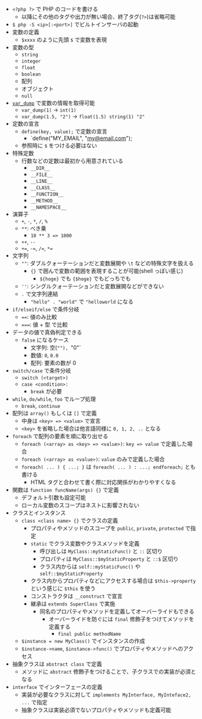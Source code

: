 - `<?php ?>` で PHP のコードを書ける
  - 以降にその他のタグや出力が無い場合、終了タグ(`?>`)は省略可能
- `$ php -S <ip>[:<port>]` でビルトインサーバの起動
- 変数の定義
  - `$xxxx` のように先頭 `$` で変数を表現
- 変数の型
  - `string`
  - `integer`
  - `float`
  - `boolean`
  - 配列
  - オブジェクト
  - `null`
- [`var_dump`](https://www.php.net/manual/ja/function.var-dump.php) で変数の情報を取得可能
  - `var_dump(1)` -> `int(1)`
  - `var_dump(1.5, "2")` -> `float(1.5) string(1) "2"`
- 定数の宣言
  - `define(key, value);` で定数の宣言
    - `define("MY_EMAIL", "my@email.com");
  - 参照時に `$` をつける必要はない
- 特殊定数
  - 行数などの定数は最初から用意されている
    - `__DIR__`
    - `__FILE__`
    - `__LINE__`
    - `__CLASS__`
    - `__FUNCTION__`
    - `__METHOD__`
    - `__NAMESPACE__`
- 演算子
  - `+`, `-`, `*`, `/`, `%`
  - `**`: べき乗
    - `10 ** 3 => 1000`
  - `++`, `--`
  - `+=`, `-=`, `/=`, `*=`
- 文字列
  - `""`: ダブルクォーテーションだと変数展開や `\t` などの特殊文字を扱える
    - `{}` で囲んで変数の範囲を表現することが可能(shell っぽい感じ)
      - `${hoge}` でも `{$hoge}` でもどっちでも
  - `''`: シングルクォーテーションだと変数展開などができない
  - `.` で文字列連結
    - `"hello" . "world"` で `"helloworld` になる
- `if/elseif/else` で条件分岐
  - `==`: 値のみ比較
  - `===`: 値 + 型 で比較
- データの値で真偽判定できる
  - `false` になるケース
    - 文字列: 空(`""), `"0"`
    - 数値: `0`, `0.0`
    - 配列: 要素の数が 0
- `switch/case` で条件分岐
  - `switch (<target>)`
  - `case <condition>:`
    - `break` が必要
- `while`, `do/while`, `foo` でループ処理
  - `break`, `continue`
- 配列は `array()` もしくは `[]` で定義
  - 中身は `<key> => <value>` で宣言
  - `<key>` を省略した場合は他言語同様に `0, 1, 2, ..` となる
- `foreach` で配列の要素を順に取り出せる
  - `foreach (<array> as <key> => <value>)`: `key => value` で定義した場合
  - `foreach (<array> as <value>)`: `value` のみで定義した場合
  - `foreach( ... ) { ...; }` は `foreach( ... ) : ...; endforeach;` とも書ける
    - HTML タグと合わせて書く際に対応関係がわかりやすくなる
- 関数は `function funcName(args) {}` で定義
  - デフォルト引数も設定可能
  - ローカル変数のスコープはネストに影響されない
- クラスとインスタンス
  - `class <class name> {}` でクラスの定義
    - プロパティやメソッドのスコープを `public`, `private`, `protected` で指定
    - `static` でクラス変数やクラスメソッドを定義
      - 呼び出しは `MyClass::myStaticFunc()` と `::` 区切り
      - プロパティは `MyClass::$myStaticProperty` と `::$` 区切り
      - クラス内からは `self::myStaticFunc()` や `self::$myStaticProperty`
    - クラス内からプロパティなどにアクセスする場合は `$this->property` という感じに `$this` を使う
    - コンストラクタは `__construct` で宣言
    - 継承は `extends SuperClass` で実施
      - 同名のプロパティやメソッドを定義してオーバーライドもできる
        - オーバーライドを防ぐには `final` 修飾子をつけてメソッドを定義する
          - `final public methodName`
  - `$instance = new MyClass()` でインスタンスの作成
  - `$instance->name`, `$instance->func()` でプロパティやメソッドへのアクセス
- 抽象クラスは `abstract class` で定義
  - メソッドに `abstract` 修飾子をつけることで、子クラスでの実装が必須となる
- `interface` でインターフェースの定義
  - 実装が必要なクラスに対して `implements MyInterface, MyInteface2, ...` で指定
  - 抽象クラスは実装必須でないプロパティやメソッドも定義可能
